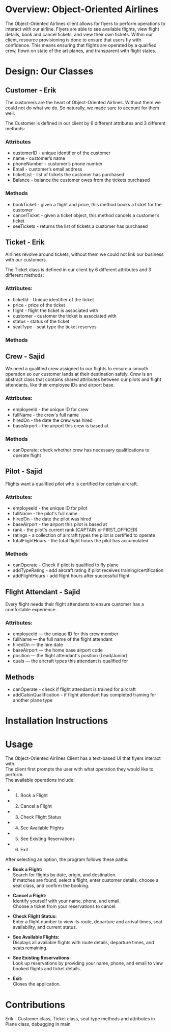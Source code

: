 # Overview: Object-Oriented Airlines 

The Object-Oriented Airlines client allows for flyers to perform operations to interact with our airline. Flyers are able to see available flights, view flight details, book and cancel tickets, and view their own tickets. Within our client, resource provisioning is done to ensure that users fly with confidence. This means ensuring that flights are operated by a qualified crew, flown on state of the art planes, and transparent with flight states.

# Design: Our Classes

## Customer - Erik

The customers are the heart of Object-Oriented Airlines. Without them we could not do what we do. So naturally, we made sure to account for them well. 

The Customer is defined in our client by 6 different attributes and 3 different methods:

### Attributes
- customerID - unique identifier of the customer
- name - customer’s name
- phoneNumber - customer’s phone number
- Email - customer’s email address
- ticketList - list of tickets the customer has purchased
- Balance - balance the customer owes from the tickets purchased

### Methods
- bookTicket - given a flight and price, this method books a ticket for the customer
- cancelTicket - given a ticket object, this method cancels a customer’s ticket 
- seeTickets - returns the list of tickets a customer has purchased

## Ticket - Erik 

Airlines revolve around tickets, without them we could not link our business with our customers.

The Ticket class is defined in our client by 6 different attributes and 3 different methods:

### Attributes:
- ticketId - Unique identifier of the ticket
- price - price of the ticket
- flight - flight the ticket is associated with 
- customer - customer the ticket is associated with 
- status - status of the ticket
- seatType - seat type the ticket reserves

### Methods


## Crew - Sajid
We need a qualified crew assigned to our flights to ensure a smooth operation so our customer lands at their destination safely.
Crew is an abstract class that contains shared attributes between our pilots and flight attendants, like their employee IDs and airport base.

### Attributes:
- employeeId - the unique ID for crew
- fullName - the crew's full name
- hiredOn - the date the crew was hired
- baseAirport - the airport this crew is based at

### Methods
- canOperate: check whether crew has necessary qualifications to operate flight

## Pilot - Sajid
Flights want a qualified pilot who is certified for certain aircraft.

### Attributes:
- employeeId - the unique ID for pilot
- fullName - the pilot's full name
- hiredOn - the date the pilot was hired
- baseAirport - the airport this pilot is based at
- rank - the pilot's current rank (CAPTAIN or FIRST_OFFICER)
- ratings - a collection of aircraft types the pilot is certified to operate
- totalFlightHours - the total flight hours the pilot has accumulated

### Methods
- canOperate - Check if pilot is qualified to fly plane
- addTypeRating - add aircraft rating if pilot receives training/certification
- addFlightHours - add flight hours after successful flight

## Flight Attendant - Sajid
Every flight needs their flight attendants to ensure customer has a comfortable experience.

### Attributes:
- employeeId — the unique ID for this crew member
- fullName — the full name of the flight attendant
- hiredOn — the hire date
- baseAirport — the home base airport code
- position — the flight attendant's position (Lead/Junior)
- quals — the aircraft types this attendant is qualified for

## Methods 
- canOperate - check if flight attendant is trained for aircraft
- addCabinQualification - if flight attendant has completed training for another plane type
  
  
# Installation Instructions

# Usage
The Object-Oriented Airlines Client has a text-based UI that flyers interact with.  
The client first prompts the user with what operation they would like to perform.  
The available operations include:

- 1. Book a Flight  
- 2. Cancel a Flight  
- 3. Check Flight Status  
- 4. See Available Flights  
- 5. See Existing Reservations  
- 6. Exit  

After selecting an option, the program follows these paths:

- **Book a Flight:**  
  Search for flights by date, origin, and destination.  
  If matches are found, select a flight, enter customer details, choose a seat class, and confirm the booking.

- **Cancel a Flight:**  
  Identify yourself with your name, phone, and email.  
  Choose a ticket from your reservations to cancel.

- **Check Flight Status:**  
  Enter a flight number to view its route, departure and arrival times, seat availability, and current status.

- **See Available Flights:**  
  Displays all available flights with route details, departure times, and seats remaining.

- **See Existing Reservations:**  
  Look up reservations by providing your name, phone, and email to view booked flights and ticket details.

- **Exit:**  
  Closes the application.

# Contributions
Erik - Customer class, Ticket class, seat type methods and attributes in Plane class, debugging in main
